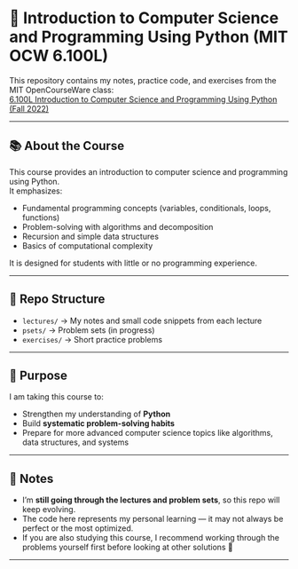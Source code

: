 # 🐍 Introduction to Computer Science and Programming Using Python (MIT OCW 6.100L)

This repository contains my notes, practice code, and exercises from the MIT OpenCourseWare class:  
[6.100L Introduction to Computer Science and Programming Using Python (Fall 2022)](https://ocw.mit.edu/courses/6-100l-introduction-to-cs-and-programming-using-python-fall-2022/pages/material-by-lecture/)

---

## 📚 About the Course
This course provides an introduction to computer science and programming using Python.  
It emphasizes:
- Fundamental programming concepts (variables, conditionals, loops, functions)  
- Problem-solving with algorithms and decomposition  
- Recursion and simple data structures  
- Basics of computational complexity  

It is designed for students with little or no programming experience.

---

## 📂 Repo Structure
- `lectures/` → My notes and small code snippets from each lecture  
- `psets/` → Problem sets (in progress)  
- `exercises/` → Short practice problems  

---

## 🎯 Purpose
I am taking this course to:
- Strengthen my understanding of **Python**  
- Build **systematic problem-solving habits**  
- Prepare for more advanced computer science topics like algorithms, data structures, and systems  

---

## 📌 Notes
- I’m **still going through the lectures and problem sets**, so this repo will keep evolving.  
- The code here represents my personal learning — it may not always be perfect or the most optimized.  
- If you are also studying this course, I recommend working through the problems yourself first before looking at other solutions 🙂  

---
